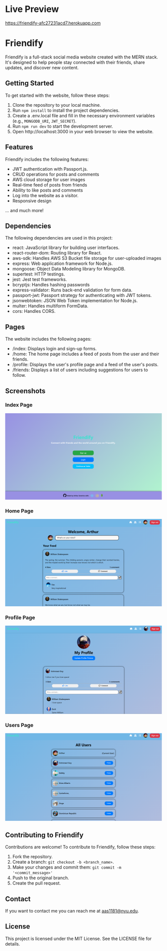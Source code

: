
# Live Preview 
https://friendify-afc27231acd7.herokuapp.com

# Friendify

Friendify is a full-stack social media website created with the MERN stack. It's designed to help people stay connected with their friends, share updates, and discover new content.


## Getting Started

To get started with the website, follow these steps:

1. Clone the repository to your local machine.
2. Run <code>npm install</code> to install the project dependencies.
3. Create a .env.local file and fill in the necessary environment variables (e.g., `MONGODB_URI`, `JWT_SECRET`).
4. Run <code>npm run dev</code> to start the development server.
5. Open http://localhost:3000 in your web browser to view the website.


## Features

Friendify includes the following features:

- JWT authentication with Passport.js.
- CRUD operations for posts and comments
- AWS cloud storage for user images
- Real-time feed of posts from friends
- Ability to like posts and comments
- Log into the website as a visitor.
- Responsive design

... and much more!


## Dependencies

The following dependencies are used in this project:

- react: JavaScript library for building user interfaces.
- react-router-dom: Routing library for React.
- aws-sdk: Handles AWS S3 Bucket file storage for user-uploaded images
- express: Web application framework for Node.js.
- mongoose: Object Data Modeling library for MongoDB.
- supertest: HTTP testings.
- jest: Jest test frameworks.
- bcryptjs: Handles hashing passwords
- express-validator: Runs back-end validation for form data.
- passport-jwt: Passport strategy for authenticating with JWT tokens.
- jsonwebtoken: JSON Web Token implementation for Node.js.
- multer: Handles multiform FormData.
- cors: Handles CORS.

## Pages

The website includes the following pages:

- /index: Displays login and sign-up forms.
- /home: The home page includes a feed of posts from the user and their friends.
- /profile: Displays the user's profile page and a feed of the user's posts.
- /friends: Displays a list of users including suggestions for users to follow.

## Screenshots 

### Index Page
![Screenshot of the Landing Page](./frontend/src/images/Landing-page.png)

### Home Page
![Screenshot of the Home Page](./frontend/src/images/Home-Page.png)

### Profile Page
![Screenshot of the Profile Page](./frontend/src/images/Profile-Page.png)

### Users Page 
![Screenshot of the Users Page](./frontend/src/images/Users-Page.png)

## Contributing to Friendify

Contributions are welcome! To contribute to Friendify, follow these steps:

1. Fork the repository.
2. Create a branch: `git checkout -b <branch_name>`.
3. Make your changes and commit them: `git commit -m '<commit_message>'`
4. Push to the original branch.
5. Create the pull request.

## Contact

If you want to contact me you can reach me at <aas1181@nyu.edu>.

## License

This project is licensed under the MIT License. See the LICENSE file for details.